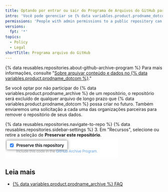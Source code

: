 ```yaml
---
title: Optando por entrar ou sair do Programa de Arquivos do GitHub para seu repositório público
intro: 'Você pode gerenciar se {% data variables.product.prodname_dotcom %} inclui seu repositório público no {% data variables.product.prodname_archive %} para ajudar a garantir a preservação, no longo prazo, do software de código aberto mundial.'
permissions: 'People with admin permissions to a public repository can opt into or out of the {% data variables.product.prodname_archive %}.'
versions:
  fpt: '*'
topics:
  - Policy
  - Legal
shortTitle: Programa arquivo do GitHub
---
```


{% data reusables.repositories.about-github-archive-program %} Para mais informações, consulte "[Sobre arquivar conteúdo e dados no {% data variables.product.prodname_dotcom %}](/github/creating-cloning-and-archiving-repositories/about-archiving-content-and-data-on-github#about-the-github-archive-program)."

Se você optar por não participar do {% data variables.product.prodname_archive %} de um repositório, o repositório será excluído de qualquer arquivo de longo prazo que {% data variables.product.prodname_dotcom %} possa criar no futuro. Também enviaremos uma solicitação a cada uma das organizações parceiras para remover o repositório de seus dados.

{% data reusables.repositories.navigate-to-repo %}
{% data reusables.repositories.sidebar-settings %}
3. Em "Recursos", selecione ou retire a seleção de **Preservar este repositório**. ![Caixa de seleção para permitir que {% data variables.product.prodname_dotcom %} inclua seu código no {% data variables.product.prodname_archive %}](/assets/images/help/repository/github-archive-program-checkbox.png)

## Leia mais
- [{% data variables.product.prodname_archive %} FAQ](https://archiveprogram.github.com/faq/)
